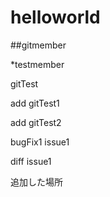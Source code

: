 # helloworld

##gitmember

*testmember

gitTest

add gitTest1

add gitTest2

bugFix1 issue1

diff issue1

追加した場所
